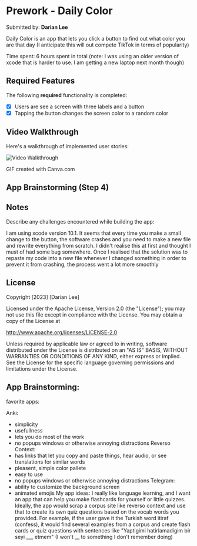 # Prework - Daily Color

Submitted by: **Darian Lee**

Daily Color is an app that lets you click a button to find out what color you are that day (I anticipate this will out compete TikTok in terms of popularity)

Time spent: 6 hours spent in total (note: I was using an older version of xcode that is harder to use. I am getting a new laptop next month though)

## Required Features

The following **required** functionality is completed:

- [x] Users are see a screen with three labels and a button
- [x] Tapping the button changes the screen color to a random color

## Video Walkthrough

Here's a walkthrough of implemented user stories:

<img src='https://imgur.com/a/2Yrriz6' width='' alt='Video Walkthrough' />


GIF created with Canva.com


## App Brainstorming (Step 4)

## Notes

Describe any challenges encountered while building the app:

I am using xcode version 10.1. It seems that every time you make a small change to the button,
the software crashes and you need to make a new file and rewrite everything from scratch. I didn't realise this at first and thought I must of had some bug somewhere.
Once I realised that the solution was to repaste my code into a new file whenever I changed something in order to prevent it from crashing, the process went a lot more smoothly

## License

Copyright [2023] [Darian Lee]

Licensed under the Apache License, Version 2.0 (the "License");
you may not use this file except in compliance with the License.
You may obtain a copy of the License at

http://www.apache.org/licenses/LICENSE-2.0

Unless required by applicable law or agreed to in writing, software
distributed under the License is distributed on an "AS IS" BASIS,
WITHOUT WARRANTIES OR CONDITIONS OF ANY KIND, either express or implied.
See the License for the specific language governing permissions and
limitations under the License.

## App Brainstorming:

favorite apps:

Anki:
- simplicity
- usefullness
- lets you do most of the work
- no popups windows or otherwise annoying distractions 
Reverso Context:
- has links that let you copy and paste things, hear audio, or see translations for similar words
- pleasent, simple color pallete
- easy to use
- no popups windows or otherwise annoying distractions
Telegram:
- ability to customize the background screen
- animated emojis
My app ideas:
I really like language learning, and I want an app that can help you make flashcards for yourself or little quizzes. 
Ideally, the app would scrap a corpus site like reverso context and use that to create its own quiz questions based on the vocab words you provided. For example, 
if the user gave it the Turkish word itiraf (confess), it would find several examples from a corpus and create flash cards or quiz questions with sentences like
"Yaptigimi hatirlamadigim bir seyi ___ etmem" (I won't __ to something I don't remember doing)
